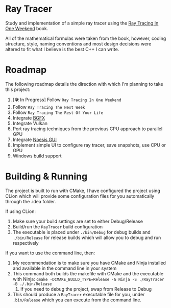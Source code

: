 # Ray Tracer

Study and implementation of a simple ray tracer using the [Ray Tracing In One Weekend](https://raytracing.github.io/books/RayTracingInOneWeekend.html) book.

All of the mathematical formulas were taken from the book, however, coding structure, style, naming conventions and most design
decisions were altered to fit what I believe is the best C++ I can write.

# Roadmap

The following roadmap details the direction with which I'm planning to take this project:
1. [🛠️ In Progress] Follow `Ray Tracing In One Weekend`
2. Follow `Ray Tracing The Next Week`
3. Follow `Ray Tracing The Rest Of Your Life`
4. Integrate [BGFX](https://github.com/bkaradzic/bgfx)
5. Integrate Vulkan
6. Port ray tracing techniques from the previous CPU approach to parallel GPU
7. Integrate [Noesis GUI](https://www.noesisengine.com/)
8. Implement simple UI to configure ray tracer, save snapshots, use CPU or GPU
9. Windows build support

# Building & Running

The project is built to run with CMake, I have configured the project using CLion which will provide some configuration
files for you automatically through the .idea folder.

If using CLion:
1. Make sure your build settings are set to either Debug/Release
2. Build/run the `RayTracer` build configuration 
3. The executable is placed under `./bin/Debug` for debug builds and `./bin/Release`
for release builds which will allow you to debug and run respectively

If you want to use the command line, then:
1. My recommendation is to make sure you have CMake and Ninja installed and available in the command line in your system
2. This command both builds the makefile with CMake and the executable with Ninja: `cmake -DCMAKE_BUILD_TYPE=Release -G Ninja -S ./RayTracer -B ./.bin/Release`
   1. If you need to debug the project, swap from Release to Debug 
3. This should produce a `RayTracer` executable file for you, under `.bin/Release` which you can execute from the command line.
